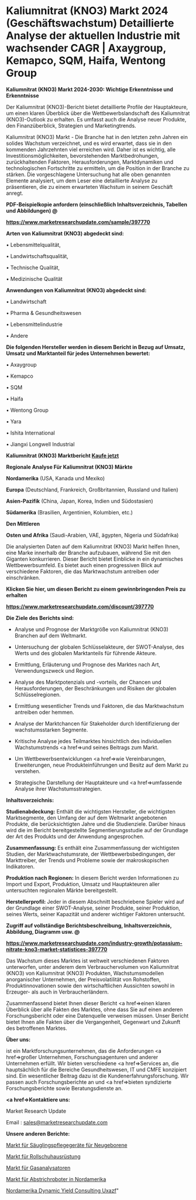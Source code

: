 # Kaliumnitrat (KNO3) Markt 2024 (Geschäftswachstum) Detaillierte Analyse der aktuellen Industrie mit wachsender CAGR | Axaygroup, Kemapco, SQM, Haifa, Wentong Group

<strong>Kaliumnitrat (KNO3) Markt 2024-2030: Wichtige Erkenntnisse und Erkenntnisse</strong>

Der Kaliumnitrat (KNO3)-Bericht bietet detaillierte Profile der Hauptakteure, um einen klaren Überblick über die Wettbewerbslandschaft des Kaliumnitrat (KNO3)-Outlook zu erhalten. Es umfasst auch die Analyse neuer Produkte, den Finanzüberblick, Strategien und Marketingtrends.

Kaliumnitrat (KNO3) Markt - Die Branche hat in den letzten zehn Jahren ein solides Wachstum verzeichnet, und es wird erwartet, dass sie in den kommenden Jahrzehnten viel erreichen wird. Daher ist es wichtig, alle Investitionsmöglichkeiten, bevorstehenden Marktbedrohungen, zurückhaltenden Faktoren, Herausforderungen, Marktdynamiken und technologischen Fortschritte zu ermitteln, um die Position in der Branche zu stärken. Die vorgeschlagene Untersuchung hat alle oben genannten Elemente analysiert, um dem Leser eine detaillierte Analyse zu präsentieren, die zu einem erwarteten Wachstum in seinem Geschäft anregt.



<strong><b>PDF-Beispielkopie anfordern (einschließlich Inhaltsverzeichnis, Tabellen und Abbildungen) @ </b></strong>

<strong><a href=https://www.marketresearchupdate.com/sample/397770>

<strong>https://www.marketresearchupdate.com/sample/397770</u></a></strong></strong>



<strong>Arten von Kaliumnitrat (KNO3) abgedeckt sind:</strong>

• Lebensmittelqualität,

• Landwirtschaftsqualität,

• Technische Qualität,

• Medizinische Qualität



<strong>Anwendungen von Kaliumnitrat (KNO3) abgedeckt sind:</strong>

• Landwirtschaft

• Pharma & Gesundheitswesen

• Lebensmittelindustrie

• Andere



<strong>Die folgenden Hersteller werden in diesem Bericht in Bezug auf Umsatz, Umsatz und Marktanteil für jedes Unternehmen bewertet:</strong>

• Axaygroup

• Kemapco

• SQM

• Haifa

• Wentong Group

• Yara

• Ishita International

• Jiangxi Longwell Industrial



<strong>Kaliumnitrat (KNO3) Marktbericht <a href=https://www.marketresearchupdate.com/buynow/397770>Kaufe jetzt</a></strong>



<strong>Regionale Analyse Für Kaliumnitrat (KNO3) Märkte</strong>



<strong>Nordamerika</strong> (USA, Kanada und Mexiko)



<strong>Europa</strong> (Deutschland, Frankreich, Großbritannien, Russland und Italien)



<strong>Asien-Pazifik</strong> (China, Japan, Korea, Indien und Südostasien)



<strong>Südamerika</strong> (Brasilien, Argentinien, Kolumbien, etc.)



<strong>Den Mittleren</strong> 

<strong>Osten und Afrika</strong> (Saudi-Arabien, VAE, ägypten, Nigeria und Südafrika)

Die analysierten Daten auf dem Kaliumnitrat (KNO3) Markt helfen Ihnen, eine Marke innerhalb der Branche aufzubauen, während Sie mit den Giganten konkurrieren. Dieser Bericht bietet Einblicke in ein dynamisches Wettbewerbsumfeld. Es bietet auch einen progressiven Blick auf verschiedene Faktoren, die das Marktwachstum antreiben oder einschränken.



<strong>Klicken Sie hier, um diesen Bericht zu einem gewinnbringenden Preis zu erhalten
</strong>

<strong><a href=https://www.marketresearchupdate.com/discount/397770>https://www.marketresearchupdate.com/discount/397770</b></u></strong></a>



<strong>Die Ziele des Berichts sind:</strong>

- Analyse und Prognose der Marktgröße von Kaliumnitrat (KNO3) Branchen auf dem Weltmarkt.

- Untersuchung der globalen Schlüsselakteure, der SWOT-Analyse, des Werts und des globalen Marktanteils für führende Akteure.

- Ermittlung, Erläuterung und Prognose des Marktes nach Art, Verwendungszweck und Region.

- Analyse des Marktpotenzials und -vorteils, der Chancen und Herausforderungen, der Beschränkungen und Risiken der globalen Schlüsselregionen.

- Ermittlung wesentlicher Trends und Faktoren, die das Marktwachstum antreiben oder hemmen.

- Analyse der Marktchancen für Stakeholder durch Identifizierung der wachstumsstarken Segmente.

- Kritische Analyse jedes Teilmarktes hinsichtlich des individuellen Wachstumstrends <a href=>und</a> seines Beitrags zum Markt.

- Um Wettbewerbsentwicklungen <a href=>wie</a> Vereinbarungen, Erweiterungen, neue Produkteinführungen und Besitz auf dem Markt zu verstehen.

- Strategische Darstellung der Hauptakteure und <a href=>umfas</a>sende Analyse ihrer Wachstumsstrategien.



<strong>Inhaltsverzeichnis:</strong>



<strong>Studienabdeckung:</strong> Enthält die wichtigsten Hersteller, die wichtigsten Marktsegmente, den Umfang der auf dem Weltmarkt angebotenen Produkte, die berücksichtigten Jahre und die Studienziele. Darüber hinaus wird die im Bericht bereitgestellte Segmentierungsstudie auf der Grundlage der Art des Produkts und der Anwendung angesprochen.



<strong>Zusammenfassung:</strong> Es enthält eine Zusammenfassung der wichtigsten Studien, der Marktwachstumsrate, der Wettbewerbsbedingungen, der Markttreiber, der Trends und Probleme sowie der makroskopischen Indikatoren.



<strong>Produktion nach Regionen:</strong> In diesem Bericht werden Informationen zu Import und Export, Produktion, Umsatz und Hauptakteuren aller untersuchten regionalen Märkte bereitgestellt.



<strong>Herstellerprofil:</strong> Jeder in diesem Abschnitt beschriebene Spieler wird auf der Grundlage einer SWOT-Analyse, seiner Produkte, seiner Produktion, seines Werts, seiner Kapazität und anderer wichtiger Faktoren untersucht.



<strong><b>Zugriff auf vollständige Berichtsbeschreibung, Inhaltsverzeichnis, Abbildung, Diagramm usw. @ </b></strong>

<strong><a href=https://www.marketresearchupdate.com/industry-growth/potassium-nitrate-kno3-market-statistices-397770>https://www.marketresearchupdate.com/industry-growth/potassium-nitrate-kno3-market-statistices-397770</a></strong>

Das Wachstum dieses Marktes ist weltweit verschiedenen Faktoren unterworfen, unter anderem dem Verbrauchervolumen von Kaliumnitrat (KNO3) von Kaliumnitrat (KNO3) Produkten, Wachstumsmodellen anorganischer Unternehmen, der Preisvolatilität von Rohstoffen, Produktinnovationen sowie den wirtschaftlichen Aussichten sowohl in Erzeuger- als auch in Verbraucherländern.

Zusammenfassend bietet Ihnen dieser Bericht <a href=>einen</a> klaren Überblick über alle Fakten des Marktes, ohne dass Sie auf einen anderen Forschungsbericht oder eine Datenquelle verweisen müssen. Unser Bericht bietet Ihnen alle Fakten über die Vergangenheit, Gegenwart und Zukunft des betroffenen Marktes.



<strong>Über uns:</strong>

 ist ein Marktforschungsunternehmen, das die Anforderungen <a href=>großer</a> Unternehmen, Forschungsagenturen und anderer Unternehmen erfüllt. Wir bieten verschiedene <a href=>Services</a> an, die hauptsächlich für die Bereiche Gesundheitswesen, IT und CMFE konzipiert sind. Ein wesentlicher Beitrag dazu ist die Kundenerfahrungsforschung. Wir passen auch Forschungsberichte an und <a href=>bieten</a> syndizierte Forschungsberichte sowie Beratungsdienste an.



<strong><a href=>Kontaktiere uns:</a></strong>

Market Research Update

Email : sales@marketresearchupdate.com



<strong>Unsere anderen Berichte:</strong>

<a href=https://www.linkedin.com/pulse/neonatal-infant-care-equipment-market-opportunities>Markt für Säuglingspflegegeräte für Neugeborene</a>

<a href=https://www.linkedin.com/pulse/roller-skates-equipment-market-report-2023-top>Markt für Rollschuhausrüstung</a>

<a href=https://www.linkedin.com/pulse/gas-analyzers-market-outlooks-2023-size-players>Markt für Gasanalysatoren</a>

<a href=https://www.linkedin.com/pulse/north-america-swab-robots-market-2023-challenges>Markt für Abstrichroboter in Nordamerika</a>

<a href=https://www.linkedin.com/pulse/north-america-dynamic-yield-consulting-uxazf/>Nordamerika Dynamic Yield Consulting Uxazf</a>"

